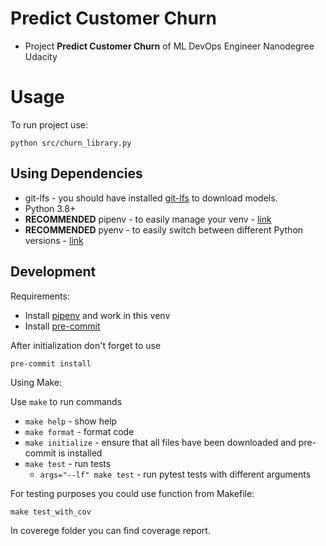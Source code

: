 # Predict Customer Churn

- Project **Predict Customer Churn** of ML DevOps Engineer Nanodegree Udacity

# Usage

To run project use:

```
python src/churn_library.py
```

## Using Dependencies

- git-lfs - you should have installed [git-lfs](https://git-lfs.github.com/) to download
  models.
- Python 3.8+
- **RECOMMENDED** pipenv - to easily manage your venv -
  [link](https://pipenv.pypa.io/en/latest/)
- **RECOMMENDED** pyenv - to easily switch between different Python versions -
  [link](https://github.com/pyenv/pyenv)

## Development

Requirements:

- Install [pipenv](https://pipenv.pypa.io/en/latest/) and work in this venv
- Install [pre-commit](https://pre-commit.com/)

After initialization don't forget to use

```
pre-commit install
```

Using Make:

Use `make` to run commands

- `make help` - show help
- `make format` - format code
- `make initialize` - ensure that all files have been downloaded and pre-commit is
  installed
- `make test` - run tests
  - `args="--lf" make test` - run pytest tests with different arguments

For testing purposes you could use function from Makefile:

```
make test_with_cov
```

In coverege folder you can find coverage report.
